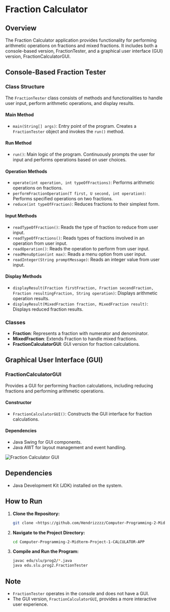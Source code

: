 # Fraction Calculator

## Overview

The Fraction Calculator application provides functionality for performing arithmetic operations on fractions and mixed fractions. It includes both a console-based version, FractionTester, and a graphical user interface (GUI) version, FractionCalculatorGUI.

## Console-Based Fraction Tester

### Class Structure

The `FractionTester` class consists of methods and functionalities to handle user input, perform arithmetic operations, and display results.

#### Main Method
- `main(String[] args)`: Entry point of the program. Creates a `FractionTester` object and invokes the `run()` method.

#### Run Method
- `run()`: Main logic of the program. Continuously prompts the user for input and performs operations based on user choices.

#### Operation Methods
- `operate(int operation, int typeOfFractions)`: Performs arithmetic operations on fractions.
- `performFractionOperation(T first, U second, int operation)`: Performs specified operations on two fractions.
- `reduce(int typeOfFraction)`: Reduces fractions to their simplest form.

#### Input Methods
- `readTypeOfFraction()`: Reads the type of fraction to reduce from user input.
- `readTypeOfFractions()`: Reads types of fractions involved in an operation from user input.
- `readOperation()`: Reads the operation to perform from user input.
- `readMenuOption(int max)`: Reads a menu option from user input.
- `readInteger(String promptMessage)`: Reads an integer value from user input.

#### Display Methods
- `displayResult(Fraction firstFraction, Fraction secondFraction, Fraction resultingFraction, String operation)`: Displays arithmetic operation results.
- `displayResult(MixedFraction fraction, MixedFraction result)`: Displays reduced fraction results.

### Classes

- **Fraction**: Represents a fraction with numerator and denominator.
- **MixedFraction**: Extends Fraction to handle mixed fractions.
- **FractionCalculatorGUI**: GUI version for fraction calculations.

## Graphical User Interface (GUI)

### FractionCalculatorGUI

Provides a GUI for performing fraction calculations, including reducing fractions and performing arithmetic operations.

#### Constructor
- `FractionCalculatorGUI()`: Constructs the GUI interface for fraction calculations.

#### Dependencies
- Java Swing for GUI components.
- Java AWT for layout management and event handling.

![Fraction Calculator GUI](https://github.com/Hendrizzzz/CS-122-LAB-/assets/139997209/bd4f0fb8-d6a6-4a65-8c0b-546b109437fc)

## Dependencies

- Java Development Kit (JDK) installed on the system.

## How to Run

1. **Clone the Repository:**
    ```bash
    git clone <https://github.com/Hendrizzzz/Computer-Programming-2-Midterm-Project-1-CALCULATOR-APP>
    ```

2. **Navigate to the Project Directory:**
    ```bash
    cd Computer-Programming-2-Midterm-Project-1-CALCULATOR-APP
    ```

3. **Compile and Run the Program:**
    ```bash
    javac edu/slu/prog2/*.java
    java edu.slu.prog2.FractionTester
    ```



## Note

- `FractionTester` operates in the console and does not have a GUI.
- The GUI version, `FractionCalculatorGUI`, provides a more interactive user experience.
